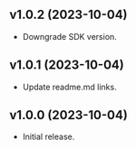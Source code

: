 ## v1.0.2 (2023-10-04)

- Downgrade SDK version.

## v1.0.1 (2023-10-04)

- Update readme.md links.

## v1.0.0 (2023-10-04)

- Initial release.